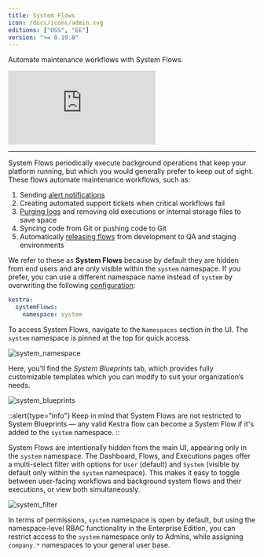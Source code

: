 ```yaml
---
title: System Flows
icon: /docs/icons/admin.svg
editions: ["OSS", "EE"]
version: ">= 0.19.0"
---
```


Automate maintenance workflows with System Flows.

<div class="video-container">
  <iframe src="https://www.youtube.com/embed/o05hcKNI_7I?si=sRuuMei3YJb4f7nC" title="YouTube video player" frameborder="0" allow="accelerometer; autoplay; clipboard-write; encrypted-media; gyroscope; picture-in-picture; web-share" referrerpolicy="strict-origin-when-cross-origin" allowfullscreen></iframe>
</div>

---

System Flows periodically execute background operations that keep your platform running, but which you would generally prefer to keep out of sight. These flows automate maintenance workflows, such as:

1. Sending [alert notifications](https://kestra.io/blueprints/failure-alert-slack)
2. Creating automated support tickets when critical workflows fail
3. [Purging logs](https://kestra.io/blueprints/purge) and removing old executions or internal storage files to save space
4. Syncing code from Git or pushing code to Git
5. Automatically [releasing flows](https://kestra.io/blueprints/copy-flows-to-new-tenant) from development to QA and staging environments

We refer to these as **System Flows** because by default they are hidden from end users and are only visible within the `system` namespace. If you prefer, you can use a different namespace name instead of `system` by overwriting the following [configuration](https://kestra.io/docs/configuration-guide/system-flows):

```yaml
kestra:
  systemFlows:
    namespace: system
```

To access System Flows, navigate to the `Namespaces` section in the UI. The `system` namespace is pinned at the top for quick access.

![system_namespace](/docs/concepts/system-flows/system_namespace.png)

Here, you’ll find the _System Blueprints_ tab, which provides fully customizable templates which you can modify to suit your organization’s needs.

![system_blueprints](/docs/concepts/system-flows/system_blueprints.png)

::alert{type="info"}
Keep in mind that System Flows are not restricted to System Blueprints — any valid Kestra flow can become a System Flow if it's added to the `system` namespace.
::

System Flows are intentionally hidden from the main UI, appearing only in the `system` namespace. The Dashboard, Flows, and Executions pages offer a multi-select filter with options for `User` (default) and `System` (visible by default only within the `system` namespace). This makes it easy to toggle between user-facing workflows and background system flows and their executions, or view both simultaneously.

![system_filter](/docs/concepts/system-flows/system_filter.png)

In terms of permissions, `system` namespace is open by default, but using the namespace-level RBAC functionality in the Enterprise Edition, you can restrict access to the `system` namespace only to Admins, while assigning `company.*` namespaces to your general user base.

